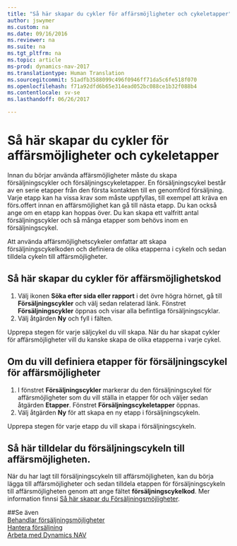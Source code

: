 ```yaml
---
title: "Så här skapar du cykler för affärsmöjligheter och cykeletapper"
author: jswymer
ms.custom: na
ms.date: 09/16/2016
ms.reviewer: na
ms.suite: na
ms.tgt_pltfrm: na
ms.topic: article
ms-prod: dynamics-nav-2017
ms.translationtype: Human Translation
ms.sourcegitcommit: 51adfb3588099c496f0946ff71da5c6fe518f070
ms.openlocfilehash: f71a92dfd6b65e314ead052bc088ce1b32f088b4
ms.contentlocale: sv-se
ms.lasthandoff: 06/26/2017

---
```

# <a name="how-to-set-up-opportunity-sales-cycles-and-cycle-stages"></a>Så här skapar du cykler för affärsmöjligheter och cykeletapper
Innan du börjar använda affärsmöjligheter måste du skapa försäljningscykler och försäljningscykeletapper. En försäljningscykel består av en serie etapper från den första kontakten till en genomförd försäljning. Varje etapp kan ha vissa krav som måste uppfyllas, till exempel att kräva en förs.offert innan en affärsmöjlighet kan gå till nästa etapp. Du kan också ange om en etapp kan hoppas över. Du kan skapa ett valfritt antal försäljningscykler och så många etapper som behövs inom en försäljningscykel.

Att använda affärsmöjlighetscykeler omfattar att skapa försäljningscykelkoden och definiera de olika etapperna i cykeln och sedan tilldela cykeln till affärsmöjligheter.

## <a name="to-set-up-an-opportunity-sales-cycle-code"></a>Så här skapar du cykler för affärsmöjlighetskod
1. Välj ikonen **Söka efter sida eller rapport** i det övre högra hörnet, gå till **Försäljningscykler** och välj sedan relaterad länk. Fönstret **Försäljningscykler** öppnas och visar alla befintliga försäljningscyklar.
2. Välj åtgärden **Ny** och fyll i fälten.

Upprepa stegen för varje säljcykel du vill skapa. När du har skapat cykler för affärsmöjligheter vill du kanske skapa de olika etapperna i varje cykel.

## <a name="to-define-opportunity-sales-cycle-stages"></a>Om du vill definiera etapper för försäljningscykel för affärsmöjligheter
1. I fönstret **Försäljningscykler** markerar du den försäljningscykel för affärsmöjligheter som du vill ställa in etapper för och väljer sedan åtgärden **Etapper**. Fönstret **Försäljningscykeletapper** öppnas.
2. Välj åtgärden **Ny** för att skapa en ny etapp i försäljningscykeln.

Upprepa stegen för varje etapp du vill skapa i försäljningscykeln.

## <a name="to-assign-stage-cycle-to-an-opportunity"></a>Så här tilldelar du försäljningscykeln till affärsmöjligheten.
När du har lagt till försäljningscykeln till affärsmöjligheten, kan du börja lägga till affärsmöjligheter och sedan tilldela etappen för försäljningscykeln till affärsmöjligheten genom att ange fältet **försäljningscykelkod**. Mer information finnsi [Så här skapar du Försäljningsmöjligheter](marketing-how-create-opportunities.md).

##<a name="see-also"></a>Se även  
[Behandlar försäljningsmöjligheter](marketing-processing-sales-opportunities.md)  
[Hantera försäljning](sales-manage-sales.md)  
[Arbeta med Dynamics NAV](ui-work-product.md)

